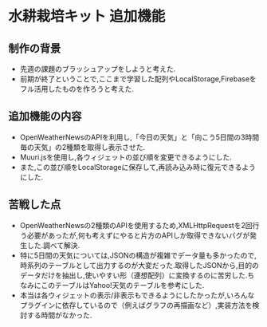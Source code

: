 # 水耕栽培キット 追加機能

## 制作の背景
- 先週の課題のブラッシュアップをしようと考えた.
- 前期が終了ということで,ここまで学習した配列やLocalStorage,Firebaseをフル活用したものを作ろうと考えた.

## 追加機能の内容
- OpenWeatherNewsのAPIを利用し,「今日の天気」と「向こう5日間の3時間毎の天気」の2種類を取得し表示させた.
- Muuri.jsを使用し,各ウィジェットの並び順を変更できるようにした.
- また,この並び順をLocalStorageに保存して,再読み込み時に復元できるようにした.

## 苦戦した点
- OpenWeatherNewsの2種類のAPIを使用するため,XMLHttpRequestを2回行う必要があったが,何も考えずにやると片方のAPIしか取得できないバグが発生した.調べて解決.
- 特に5日間の天気については,JSONの構造が複雑でデータ量も多かったので,時系列のテーブルとして出力するのが大変だった.取得したJSONから,目的のデータだけを抽出し,使いやすい形（連想配列）に変換するのに苦労した.ちなみにこのテーブルはYahoo!天気のテーブルを参考にした.
- 本当は各ウィジェットの表示/非表示もできるようにしたかったが,いろんなプラグインに依存しているので（例えばグラフの再描画など）,実装方法を検討する時間がなかった.
